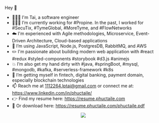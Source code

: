 Hey 👋
- 🙎🏻‍♂️ I'm Tai, a software engineer
- 👨🏻‍💻 I’m currently working for #Propine. In the past, I worked for #SecuTix, #TymeGlobal, #MoreTyme, and #FlowNetworks
- ☁️ I'm experienced with Agile methodologies, Microservice, Event-Driven Architecture, Cloud-based applications
- 🔭 I’m using JavaScript, Node.js, PostgresDB, RabbitMQ, and AWS
- ✏️ I'm passionate about building modern web application with #react #redux #styled-components #storybook #d3.js #animejs
- 💥 I’m also get my hand dirty with #java, #springBoot, #mysql, #mongodb, #kafka, #serverless-framework #k8s
- 🌱 I’m getting myself in fintech, digital banking, payment domain, especially blockchain technologies
- 📫 Reach me at 1112264.lptai@gmail.com or connect me at: https://www.linkedin.com/in/phuctaile/
- 👉 Find my resume here: https://resume.phuctaile.com
- 💾  Or download here: https://resume.phuctaile.com/phuctaile.pdf
<p align="center">
    <img src="https://media2.giphy.com/media/JIX9t2j0ZTN9S/giphy.gif">
</p>
